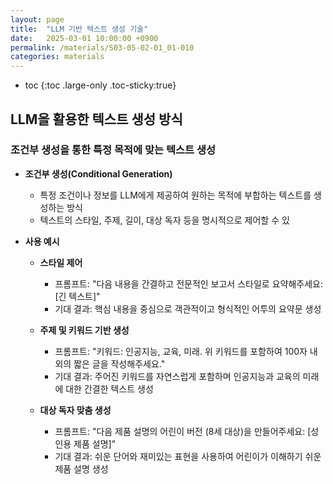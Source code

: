 ```yaml
---
layout: page
title:  "LLM 기반 텍스트 생성 기술"
date:   2025-03-01 10:00:00 +0900
permalink: /materials/S03-05-02-01_01-010
categories: materials
---
```

* toc
{:toc .large-only .toc-sticky:true}

## LLM을 활용한 텍스트 생성 방식

### 조건부 생성을 통한 특정 목적에 맞는 텍스트 생성

- **조건부 생성(Conditional Generation)**
    - 특정 조건이나 정보를 LLM에게 제공하여 원하는 목적에 부합하는 텍스트를 생성하는 방식
    - 텍스트의 스타일, 주제, 길이, 대상 독자 등을 명시적으로 제어할 수 있

- **사용 예시**

    - **스타일 제어**
        - 프롬프트: "다음 내용을 간결하고 전문적인 보고서 스타일로 요약해주세요: [긴 텍스트]"
        - 기대 결과: 핵심 내용을 중심으로 객관적이고 형식적인 어투의 요약문 생성

    - **주제 및 키워드 기반 생성**
        - 프롬프트: "키워드: 인공지능, 교육, 미래. 위 키워드를 포함하여 100자 내외의 짧은 글을 작성해주세요."
        - 기대 결과: 주어진 키워드를 자연스럽게 포함하며 인공지능과 교육의 미래에 대한 간결한 텍스트 생성

    - **대상 독자 맞춤 생성**
        - 프롬프트: "다음 제품 설명의 어린이 버전 (8세 대상)을 만들어주세요: [성인용 제품 설명]"
        - 기대 결과: 쉬운 단어와 재미있는 표현을 사용하여 어린이가 이해하기 쉬운 제품 설명 생성
